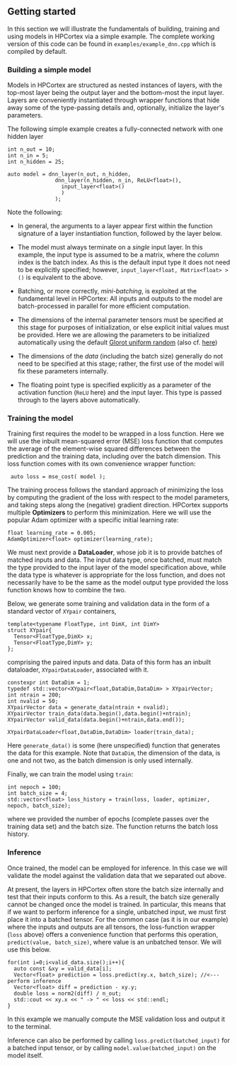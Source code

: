 ## Getting started

In this section we will illustrate the fundamentals of building, training and using models in HPCortex via a simple example. The complete working version of this code can be found in `examples/example_dnn.cpp` which is compiled by default.

### Building a simple model

Models in HPCortex are structured as nested instances of layers, with the top-most layer being the output layer and the bottom-most the input layer. Layers are conveniently instantiated through wrapper functions that hide away some of the type-passing details and, optionally, initialize the layer's parameters.

The following simple example creates a fully-connected network with one hidden layer

	int n_out = 10;
	int n_in = 5;
	int n_hidden = 25;

	auto model = dnn_layer(n_out, n_hidden,
			       dnn_layer(n_hidden, n_in, ReLU<float>(),
					 input_layer<float>()				   
					 )
			       ); 

Note the following:

* In general, the arguments to a layer appear first within the function signature of a layer instantiation function, followed by the layer below.

* The model must always terminate on a *single* input layer. In this example, the input type is assumed to be a matrix, where the *column* index is the batch index. As this is the default input type it does not need to be explicitly specified; however, `input_layer<float, Matrix<float> >()` is equivalent to the above.

* Batching, or more correctly, *mini-batching*, is exploited at the fundamental level in HPCortex: All inputs and outputs to the model are batch-processed in parallel for more efficient computation.

* The dimensions of the internal parameter tensors must be specified at this stage for purposes of initialization, or else explicit initial values must be provided. Here we are allowing the parameters to be initialized automatically using the default [Glorot uniform random](https://proceedings.mlr.press/v9/glorot10a/glorot10a.pdf) (also cf. [here](https://fluxml.ai/Flux.jl/stable/reference/utilities/#Flux.glorot_uniform))

* The dimensions of the *data* (including the batch size) generally do not need to be specified at this stage; rather, the first use of the model will fix these parameters internally.

* The floating point type is specified explicitly as a parameter of the activation function (`ReLU` here) and the input layer. This type is passed through to the layers above automatically.

### Training the model

Training first requires the model to be wrapped in a loss function. Here we will use the inbuilt mean-squared error (MSE) loss function that computes the average of the element-wise squared differences between the prediction and the training data, including over the batch dimension. This loss function comes with its own convenience wrapper function:

	 auto loss = mse_cost( model );

The training process follows the standard approach of minimizing the loss by computing the gradient of the loss with respect to the model parameters, and taking steps along the (negative) gradient direction. HPCortex supports multiple **Optimizers** to perform this minimization. Here we will use the popular Adam optimizer with a specific initial learning rate:

    float learning_rate = 0.005;
    AdamOptimizer<float> optimizer(learning_rate);

We must next provide a **DataLoader**, whose job it is to provide batches of matched inputs and data. The input data type, once batched, must match the type provided to the input layer of the model specification above, while the data type is whatever is appropriate for the loss function, and does not necessarily have to be the same as the model output type provided the loss function knows how to combine the two.

Below, we generate some training and validation data in the form of a standard vector of `XYpair` containers,

	template<typename FloatType, int DimX, int DimY>
	struct XYpair{
	  Tensor<FloatType,DimX> x;
	  Tensor<FloatType,DimY> y;
	};

comprising the paired inputs and data. Data of this form has an inbuilt dataloader, `XYpairDataLoader`, associated with it.

	constexpr int DataDim = 1;
	typedef std::vector<XYpair<float,DataDim,DataDim> > XYpairVector;
	int ntrain = 200;
	int nvalid = 50;  
	XYpairVector data = generate_data(ntrain + nvalid);  
	XYpairVector train_data(data.begin(),data.begin()+ntrain);
	XYpairVector valid_data(data.begin()+ntrain,data.end());

	XYpairDataLoader<float,DataDim,DataDim> loader(train_data);

Here `generate_data()` is some (here unspecified) function that generates the data for this example. Note that `DataDim`, the dimension of the data, is one and not two, as the batch dimension is only used internally.

Finally, we can train the model using `train`:

	int nepoch = 100;
	int batch_size = 4;
	std::vector<float> loss_history = train(loss, loader, optimizer, nepoch, batch_size);

where we provided the number of epochs (complete passes over the training data set) and the batch size. The function returns the batch loss history.

### Inference

Once trained, the model can be employed for inference. In this case we will validate the model against the validation data that we separated out above.

At present, the layers in HPCortex often store the batch size internally and test that their inputs conform to this. As a result, the batch size generally cannot be changed once the model is trained. In particular, this means that if we want to perform inference for a single, unbatched input, we must first place it into a batched tensor. For the common case (as it is in our example) where the inputs and outputs are all tensors, the loss-function wrapper (`loss` above) offers a convenience function that performs this operation, `predict(value, batch_size)`, where value is an unbatched tensor. We will use this below.

	for(int i=0;i<valid_data.size();i++){
	  auto const &xy = valid_data[i];
	  Vector<float> prediction = loss.predict(xy.x, batch_size); //<--- perform inference
	  Vector<float> diff = prediction - xy.y;
	  double loss = norm2(diff) / n_out;    
	  std::cout << xy.x << " -> " << loss << std::endl;
	}   

In this example we manually compute the MSE validation loss and output it to the terminal.

Inference can also be performed by calling `loss.predict(batched_input)` for a batched input tensor, or by calling `model.value(batched_input)` on the model itself.


<!-- The derivative is computed using automatic backwards differentiation.
<!-- .. In the forward pass, each layer receives a tensor from the layer below, which is then processes and passes onto the layer above.
<!--   Likewise, in the backward (derivative) pass, each layer receives a tensor representing the derivative of the loss with respect to the *outputs* of that layer, as well as an array to populate with the derivatives of the loss